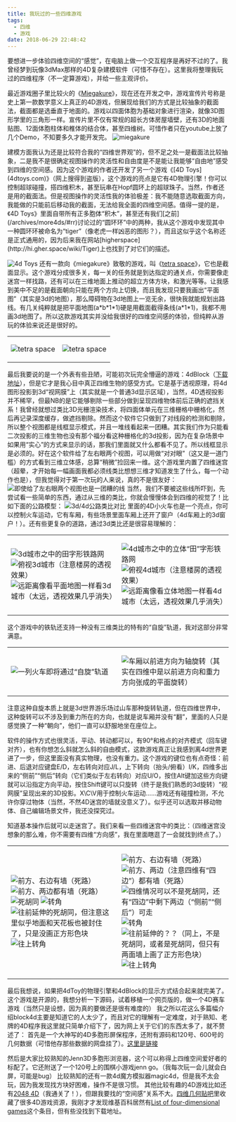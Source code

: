 ```yaml
---
title: 我玩过的一些四维游戏
tags:
  - 四维
  - 游戏
date: 2018-06-29 22:48:42
---
```


要想进一步体验四维空间的“感觉”，在电脑上做一个交互程序是再好不过的了。我曾经梦到玩像3dMax那样的4D复杂建模软件（可惜不存在）。这里我将整理我玩过的四维程序（不一定算游戏），并给一些主观评价。

最近游戏圈子里比较火的《[Miegakure](http://miegakure.com/)》，现在还在开发之中，游戏宣传片号称是史上第一款数学意义上真正的4D游戏，但展现给我们的方式是比较抽象的截面法，截面都是选垂直于地面的。游戏以四面体胞为基础对象进行渲染，就像3D图形学里的三角形一样。宣传片里不仅有常规的超长方体房屋墙壁，还有3D的地面贴图、12面体胞柱体和椎体的结合体，甚至四维树。可惜作者只在youtube上放了几个Demo，不知要多久才能开发完。
![miegakure](/img/game1.jpg)
<!--more-->建模方面我认为还是比较符合我的“四维世界观”的，但不足之处一是截面法比较抽象，二是我不是很确定视图操作的灵活性和自由度是不是能让我能够“自由地”感受到四维的空间感。因为这个游戏的作者还开发了另一个游戏《[4D Toys](4dtoys.com)》（网上搜得到盗版），这个游戏的亮点是它有4D物理引擎！你可以控制超球碰撞，搭四维积木，甚至玩串在Hopf圆环上的超球珠子。当然，作者还是用的截面法。但是视图操作的灵活性我的体验极差：我不能随意选取截面方向，我能做的只能前后移动我的截面，无法给我全面的四维空间感。值得一提的是，《4D Toys》里面自带所有正多胞体“积木”，甚至还有我们[之前](/archives/more4ds/#rr)讨论过的“圆环环”中的两种，我从这个游戏中发现其中一种圆环环被命名为“tiger”（像老虎一样凶恶的图形？），而且这似乎这个名称还是正式通用的，因为后来我在网站[higherspace](http://hi.gher.space/wiki/Tiger)上也找到了对它们的描述。
![4d Toys](/img/game2.jpg)
还有一款向《miegakure》致敬的游戏，叫《[tetra space](https://rantonels.itch.io/brane)》，它也是截面显示。这个游戏分成很多关，每一关的任务就是到达指定的通关点，你需要像走迷宫一样找路，还有可以在三维地面上推动的超立方体方块，和激光等等。让我感到美中不足的是截面朝向只能在两个方向上切换，而且我发现只要我画出“平面图”（其实是3d的地图），那么障碍物在3d地图上一览无余，很快我就能规划出路线。有几关纯粹就是把平面地图(a\*b\*1\*1)硬是用截面截得条线(a\*1\*1)，我都不用画3d地图了。所以这款游戏其实并没给我很好的四维空间感的体验，但纯粹从游玩的体验来说还是很好的。
<table><tr><td width="50%">

![tetra space](/img/game3.gif)

</td><td>

![tetra space](/img/game4.gif)

</td></tr></table><a name="4dtouhh"></a>

最后我要说的是一个外表有些丑陋，可能初次玩完全懵逼的游戏：4dBlock（[下载地址](http://www.urticator.net/blocks/)），但是它才是我心目中真正四维生物的感受方式。它是基于透视原理，将4d图形投影到3d“视网膜”上（其实就是一个普通3d显示区域），当然，4D透视投影并不稀罕，但最NB的是它能够剔除一些部分做到呈现四维物体前后正确的遮挡关系！我曾经就想过类比3D光栅渲染技术，将四面体单元在三维栅格中栅格化，然后再记录深度缓存，做遮挡剔除。然而这个软件它只做到了对线段的检测和剔除，所以整个视图都是线框显示模式，并且一堆线看起来一团糟。其实我们作为只能看二次投影的三维生物也没有那个福分看这种栅格化的3d投影，因为在复杂场景中如果用“实心”的方式来显示的话，那我们里面就又什么都看不见了。所以线框显示是必须的。好在这个软件给了左右眼两个视图，可以用做“对对眼”（这又是一道门槛）的方式看到三维立体感，总算“稍微”捡回来一维。这个游戏里内置了四维迷宫（超晕，才开始每一幅画面我都必须线类比想想三维才知道发生了什么，每一个动作也是），但我觉得对于第一次玩的人来说，真的不是很友好：
![即使给了左右眼两个视图也是一团糟的线](/img/game7.gif)
当然，我们不要被这些线所吓到，先尝试看一些简单的东西，通过从三维的类比，你就会慢慢体会到四维的视觉了！比如下面的公路模型：
![3d/4d公路类比对比](/img/game5.png)
里面的4D小火车也是一个亮点，你可以控制火车运动，它有车厢，有些场景里面车厢上还开了窗户（4d车厢上的3d窗户！）。还有些更复杂的道路，通过3d类比还是很容易理解的：

<table><tr><td width="50%">

![3d城市之中的田字形铁路网](/img/game10.png)
![俯视3d城市（注意楼房的透视效果）](/img/game11.png)
![远距离像看平面地图一样看3d城市（太远，透视效果几乎消失）](/img/game12.png)

</td><td>

![4d城市之中的立体“田”字形铁路网](/img/game7.png)
![俯视4d城市（注意楼房的透视效果）](/img/game8.png)
![远距离像看立体地图一样看4d城市（太远，透视效果几乎消失）](/img/game9.png)

</td></tr></table>

这个游戏中的铁轨还支持一种没有三维类比的特有的“自旋”轨道，我对这部分非常满意。
<table><tr><td width="50%">

![一列火车即将通过“自旋”轨道](/img/game13.png)

</td><td>

![车厢以前进方向为轴旋转（其实在四维中是以前进方向和重力方向张成的平面旋转）](/img/game14.png)

</td></tr></table>

注意这种自旋本质上就是3d世界游乐场过山车那种旋转轨道，但在四维世界中，这种旋转可以不涉及到重力所在的方向，也就是说车厢并没有“翻”，里面的人只是感觉换了一种“朝向”，他们一直可以舒服地坐在座位上。

软件的操作方式也很灵活，平动、转动都可以，有90°和格点的对齐模式（回车键对齐），也有你想怎么斜就怎么斜的自由模式，这款游戏真正让我感到离4d世界更进了一步，但这里面没有真实物理，也没有重力。这个游戏的键位也有点奇怪：前进、后退对应键盘E/D，左右转向对应J/L，上下转向（抬头/俯看）I/K，四维多出来的“侧前”“侧后”转向（它们类似于左右转向）对应U/O，按住Alt键加这些方向键就可以沿指定方向平动，按住Shift键可以只旋转（终于是我们熟悉的3d旋转）“视网膜”呈现出来的3D投影。X\C\V用于控制火车运动……游戏还有碰撞检测，不允许你穿过物体（当然，不然4D迷宫的墙就没意义了）。似乎还可以选取并移动物体、自己编辑场景文件，我还没探究过。

知道基本操作后就可以走迷宫了。我们来看一些四维迷宫中的类比：（四维迷宫没想象的那么难，你不需要有四维“方向感”，我在里面瞎逛了一会就找到终点了。）

<table><tr><td width="50%">

![前方、右边有墙（死路）](/img/game10.gif)
![前方、两边都有墙（死路）](/img/game12.gif)
![死胡同](/img/game14.gif)
![转角](/img/game16.gif)
![往前延伸的死胡同，但注意这里似乎地面和天花板也被封住了，只是没画正方形色块](/img/game18.gif)
![往上转角](/img/game20.gif)

</td><td>

![前方、右边有墙（死路）](/img/game11.gif)
![前方、两边（注意四维有“四边”）都有墙（死路）](/img/game13.gif)
![四维情况可以不是死胡同，还有“四边”中剩下两边（“侧前”“侧后”）可走](/img/game15.gif)
![转角](/img/game17.gif)
![往前延伸的？？（同上，不是死胡同，或者是死胡同，但只有两面墙上画了正方形色块）](/img/game19.gif)
![往上转角](/img/game21.gif)

</td></tr></table>

最后我想说，如果把4dToy的物理引擎和4dBlock的显示方式结合起来就完美了。这个游戏是开源的，我想分析一下源码，试着移植一个网页版的，做一个4D赛车游戏（当然只是设想，因为真的要做还是很有难度的）
我之所以花这么多篇幅介绍block4d主要是知道它的人太少了，而且对它的理解有一定难度，对于熟知、老牌的4D程序我这里就只简单介绍下了，因为网上关于它们的东西太多了，就不赘述了：
首先是一个大神写的4D多胞形屏保程序，还附有源码和120号、600号的几何数据（可惜他存那些数据的网盘挂了）。[这里是链接](http://www.cnblogs.com/atyuwen/archive/2009/11/12/tesseract.html)

然后是大家比较熟知的Jenn3D多胞形浏览器，这个可以称得上四维空间爱好者的标配了。它还附送了一个120号上的围棋小游戏jenn go。（我每次玩一会儿就会白屏，可能是bug）
比较熟知的还有一款4d魔方模拟器magic4d，但是我不太会玩，因为我发现找方块好困难，操作不是很习惯。
其他比较有趣的4D游戏比如还有[2048 4D](https://huonw.github.io/2048-4D/)（我通关了！），但跟我要找的“空间感”关系不大。[四维几何贴吧](http://tieba.baidu.com/p/5361187936)里收藏了很多4D游戏资源，我刚才才发现维基百科居然有[List of four-dimensional games](https://en.wikipedia.org/wiki/List_of_four-dimensional_games)这个条目，但有些没找到下载地址。